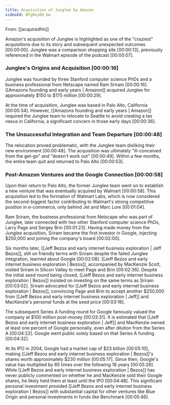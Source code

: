 ```yaml
---
title: Acquisition of Junglee by Amazon
videoId: WTgHvy6H_bw
---
```


From: [[acquiredfm]] <br/> 

Amazon's acquisition of Junglee is highlighted as one of the "craziest" acquisitions due to its story and subsequent unexpected outcomes <a class="yt-timestamp" data-t="00:00:00">[00:00:00]</a>. Junglee was a comparison shopping site <a class="yt-timestamp" data-t="00:00:13">[00:00:13]</a>, previously referenced in the Walmart episode of the podcast <a class="yt-timestamp" data-t="00:00:07">[00:00:07]</a>.

### Junglee's Origins and Acquisition <a class="yt-timestamp" data-t="00:00:16">[00:00:16]</a>

Junglee was founded by three Stanford computer science PhDs and a business professional from Netscape named Ram Sriram <a class="yt-timestamp" data-t="00:00:16">[00:00:16]</a>. [[Amazons founding and early years | Amazon]] acquired Junglee for approximately $150 to $175 million <a class="yt-timestamp" data-t="00:00:29">[00:00:29]</a>.

At the time of acquisition, Junglee was based in Palo Alto, California <a class="yt-timestamp" data-t="00:00:34">[00:00:34]</a>. However, [[Amazons founding and early years | Amazon]] required the Junglee team to relocate to Seattle to avoid creating a tax nexus in California, a significant concern in those early days <a class="yt-timestamp" data-t="00:00:36">[00:00:36]</a>.

### The Unsuccessful Integration and Team Departure <a class="yt-timestamp" data-t="00:00:48">[00:00:48]</a>

The relocation proved problematic, with the Junglee team disliking their new environment <a class="yt-timestamp" data-t="00:00:48">[00:00:48]</a>. The acquisition was ultimately "ill-conceived from the get-go" and "doesn't work out" <a class="yt-timestamp" data-t="00:00:49">[00:00:49]</a>. Within a few months, the entire team quit and returned to Palo Alto <a class="yt-timestamp" data-t="00:00:53">[00:00:53]</a>.

### Post-Amazon Ventures and the Google Connection <a class="yt-timestamp" data-t="00:00:58">[00:00:58]</a>

Upon their return to Palo Alto, the former Junglee team went on to establish a new venture that was eventually acquired by Walmart <a class="yt-timestamp" data-t="00:00:58">[00:00:58]</a>. This acquisition led to the formation of Walmart Labs, which is now considered the second-biggest factor contributing to Walmart's strong competitive position in e-commerce, only behind Jet and Marc Lore <a class="yt-timestamp" data-t="00:01:04">[00:01:04]</a>.

Ram Sriram, the business professional from Netscape who was part of Junglee, later connected with two other Stanford computer science PhDs, Larry Page and Sergey Brin <a class="yt-timestamp" data-t="00:01:23">[00:01:23]</a>. Having made money from the Junglee acquisition, Sriram became the first investor in Google, injecting $250,000 and joining the company's board <a class="yt-timestamp" data-t="00:02:00">[00:02:00]</a>.

Six months later, [[Jeff Bezos and early internet business exploration | Jeff Bezos]], still on friendly terms with Sriram despite the failed Junglee integration, learned about Google <a class="yt-timestamp" data-t="00:02:08">[00:02:08]</a>. [[Jeff Bezos and early internet business exploration | Bezos]], accompanied by MacKenzie Scott, visited Sriram in Silicon Valley to meet Page and Brin <a class="yt-timestamp" data-t="00:02:36">[00:02:36]</a>. Despite the initial seed round being closed, [[Jeff Bezos and early internet business exploration | Bezos]] insisted on investing on the same terms as Sriram <a class="yt-timestamp" data-t="00:03:02">[00:03:02]</a>. Sriram advocated for [[Jeff Bezos and early internet business exploration | Bezos]], convincing Page and Brin to accept another $250,000 from [[Jeff Bezos and early internet business exploration | Jeff]] and MacKenzie's personal funds at the seed price <a class="yt-timestamp" data-t="00:03:16">[00:03:16]</a>.

The subsequent Series A funding round for Google famously valued the company at $100 million post-money <a class="yt-timestamp" data-t="00:03:31">[00:03:31]</a>. It is estimated that [[Jeff Bezos and early internet business exploration | Jeff]] and MacKenzie owned at least one percent of Google personally, even after dilution from the Series A <a class="yt-timestamp" data-t="00:04:22">[00:04:22]</a>. Google went public solely based on that Series A funding <a class="yt-timestamp" data-t="00:04:32">[00:04:32]</a>.

At its IPO in 2004, Google had a market cap of $23 billion <a class="yt-timestamp" data-t="00:05:10">[00:05:10]</a>, making [[Jeff Bezos and early internet business exploration | Bezos]]'s shares worth approximately $230 million <a class="yt-timestamp" data-t="00:05:17">[00:05:17]</a>. Since then, Google's value has multiplied by 65 times over the following 18 years <a class="yt-timestamp" data-t="00:05:26">[00:05:26]</a>. While [[Jeff Bezos and early internet business exploration | Bezos]] has never publicly commented on whether he and MacKenzie sold their Google shares, he likely held them at least until the IPO <a class="yt-timestamp" data-t="00:04:48">[00:04:48]</a>. This significant personal investment provided [[Jeff Bezos and early internet business exploration | Bezos]] with substantial capital for other ventures like Blue Origin and personal investments in funds like Benchmark <a class="yt-timestamp" data-t="00:05:46">[00:05:46]</a>.